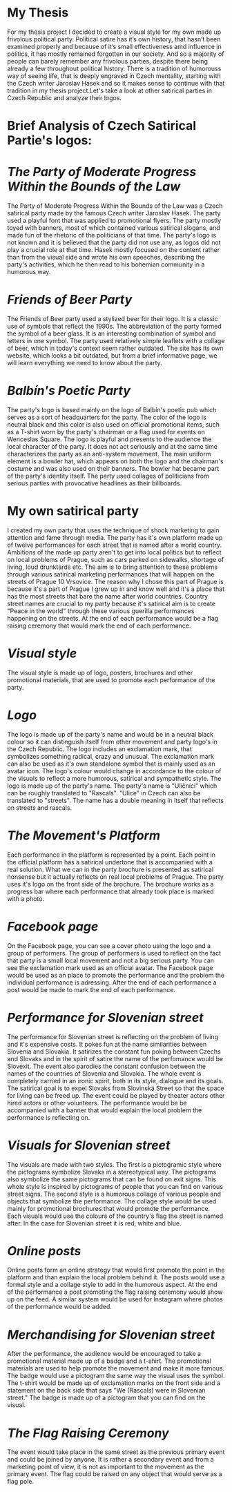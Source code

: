 
# My Thesis #

For my thesis project I decided to create a visual style for my own made up frivolous political party. Political satire has it’s own history, that hasn’t been examined properly and because of it’s small effectiveness amd influence in politics, it has mostly remained forgotten in our society. And so a majority of people can barely remember any frivolous parties, despite there being already a few throughout political history. There is a tradition of humorouss way of seeing life, that is deeply engraved in Czech mentality, starting with the Czech writer Jaroslav Hasek and so it makes sense to continue with that tradition in my thesis project.Let's take a look at other satirical parties in Czech Republic and analyze their logos.

# Brief Analysis of Czech Satirical Partie's logos: 

# *The Party of Moderate Progress Within the Bounds of the Law* 

The Party of Moderate Progress Within the Bounds of the Law was a Czech satirical party made by the famous Czech writer Jaroslav Hasek. The party used a playful font that was applied to promotional flyers. The party mostly toyed with banners, most of which contained various satirical slogans, and made fun of the rhetoric of the politicians of that time. The party's logo is not known and it is believed that the party did not use any, as logos did not play a crucial role at that time. Hasek mostly focused on the content rather than from the visual side and wrote his own speeches, describing the party's activities, which he then read to his bohemian community in a humorous way.

# *Friends of Beer Party*

The Friends of Beer party used a stylized beer for their logo. It is a classic use of symbols that reflect the 1990s. The abbreviation of the party formed the symbol of a beer glass. It is an interesting combination of symbol and letters in one symbol. The party used relatively simple leaflets with a collage of beer, which in today's context seem rather outdated. The site has its own website, which looks a bit outdated, but from a brief informative page, we will learn everything we need to know about the party.

# *Balbín's Poetic Party*

The party's logo is based mainly on the logo of Balbín's poetic pub which serves as a sort of headquarters for the party. The color of the logo is neutral black and this color is also used on official promotional items, such as a T-shirt worn by the party's chairman or a flag used for events on Wenceslas Square. The logo is playful and presents to the audience the local character of the party. It does not act seriously and at the same time characterizes the party as an anti-system movement. The main uniform element is a bowler hat, which appears on both the logo and the chairman's costume and was also used on their banners. The bowler hat became part of the party's identity itself. The party used collages of politicians from serious parties with provocative headlines as their billboards. 

# My own satirical party #

I created my own party that uses the technique of shock marketing to gain attention and fame through media. The party has it's own platform made up of twelve performances for each street that is named after a world country. Ambitions of the made up party aren't to get into local politics but to reflect on local problems of Prague, such as cars parked on sidewalks, shortage of living, loud drunktards etc. The aim is to bring attention to these problems through various satirical marketing performances that will happen on the streets of Prague 10 Vrsovice. The reason why I chose this part of Prague is because it's a part of Prague I grew up in and know well and it's a place that has the most streets that bare the name after world countries. Country street names are crucial to my party because it's satirical aim is to create "Peace in the world" through these various guerilla performances happening on the streets. At the end of each performance would be a flag raising ceremony that would mark the end of each performance. 

# *Visual style*

The visual style is made up of logo, posters, brochures and other promotional materials, that are used to promote each performance of the party. 

# *Logo*

The logo is made up of the party's name and would be in a neutral black colour so it can distinguish itself from other movement and party logo's in the Czech Republic. The logo includes an exclamation mark, that symbolizes something radical, crazy and unusual. The exclamation mark can also be used as it's own standalone symbol that is mainly used as an avatar icon. The logo's colour would change in accordance to the colour of the visuals to reflect a more humorous, satirical and sympathetic style. The logo is made up of the party's name. The party's name is "Uličníci" which can be roughly translated to "Rascals". "Ulice" in Czech can also be translated to "streets". The name has a double meaning in itself that reflects on streets and rascals. 

# *The Movement's Platform*

Each performance in the platform is represented by a point. Each point in the official platform has a satirical undertone that is accompanied with a real solution. What we can in the party brochure is presented as satirical nonsense but it actually reflects on real local problems of Prague. The party uses it's logo on the front side of the brochure. The brochure works as a progress bar where each performance that already took place is marked with a photo. 

# *Facebook page*

On the Facebook page, you can see a cover photo using the logo and a group of performers. The group of performers is used to reflect on the fact that party is a small local movement and not a big serious party. You can see the exclamation mark used as an official avatar. The Facebook page would be used as an place to promote the performance and the problem the individual performance is adressing. After the end of each performance a post would be made to mark the end of each performance.

# *Performance for Slovenian street*

The performance for Slovenian street is reflecting on the problem of living and it's expensive costs. It pokes fun at the name similarities between Slovenia and Slovakia. It satirizes the constant fun poking between Czechs and Slovaks and in the spirit of satire the name of the perfomance would be Slovexit. The event also parodies the constant confusion between the names of the countries of Slovenia and Slovakia. The whole event is completely carried in an ironic spirit, both in its style, dialogue and its goals. The satirical goal is to expel Slovaks from Slovinská Street so that the space for living can be freed up. The event could be played by theater actors other hired actors or other volunteers. The performance would be be accompanied with a banner that would explain the local problem the performance is reflecting on.

# *Visuals for Slovenian street*

The visuals are made with two styles. The first is a pictogramic style where the pictograms symbolize Slovaks in a stereotypical way. The pictograms also symbolize the same pictograms that can be found on exit signs. This whole style is inspired by pictograms of people that you can find on various street signs. The second style is a humorous collage of various people and objects that symbolize the performance. The collage style would be used mainly for promotional brochures that would promote the performance. Each visuals would use the colours of the country's flag the street is named after. In the case for Slovenian street it is red, white and blue.

# *Online posts*

Online posts form an online strategy that would first promote the point in the platform and than explain the local problem behind it. The posts would use a formal style and a collage style to add in the humorous aspect. At the end of the performance a post promoting the flag raising ceremony would show up on the feed. A similar system would be used for Instagram where photos of the performance would be added. 

# *Merchandising for Slovenian street*

After the performance, the audience would be encouraged to take a promotional material made up of a badge and a t-shirt. The promotional materials are used to help promote the movement and make it more famous. The badge would use a pictogram the same way the visual uses the symbol. The t-shirt would be made up of exclamation marks on the front side and a statement on the back side that says "We (Rascals) were in Slovenian street." The badge is made up of a pictogram that you can find on the visual. 

# *The Flag Raising Ceremony*

The event would take place in the same street as the previous primary event and could be joined by anyone. It is rather a secondary event and from a marketing point of view, it is not as important to the movement as the primary event. The flag could be raised on any object that would serve as a flag pole. 







